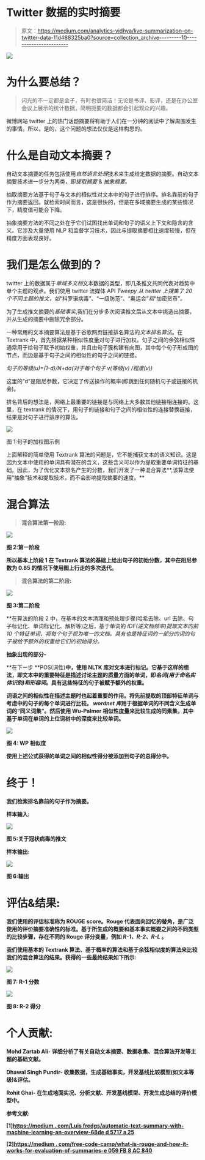 # Twitter 数据的实时摘要

> 原文：<https://medium.com/analytics-vidhya/live-summarization-on-twitter-data-11d488325ba0?source=collection_archive---------10----------------------->

![](img/c77c393355c76c238439f16c02092cdc.png)

# **为什么要总结？**

> 闪光的不一定都是金子，有时也很简洁！无论是书评、影评，还是在办公室会议上展示的统计数据，简明扼要的数据都会引起观众的兴趣。

微博网站 twitter 上的热门话题摘要将有助于人们在一分钟的阅读中了解周围发生的事情。所以，是的，这个问题的想法仅仅是这样构思的。

# 什么是自动文本摘要？

自动文本摘要的任务包括使用*自然语言处理*技术来生成给定数据的摘要。自动文本摘要技术进一步分为两类，即*提取摘要* & *抽象摘要*。

抽取摘要方法基于句子与文本的相似性对文本中的句子进行排序。排名靠前的句子作为摘要返回。就检索时间而言，这是很快的，但是在多域摘要生成的某些情况下，精度值可能会下降。

抽象摘要方法的不同之处在于它们试图找出单词和句子的语义上下文和隐含的含义。它涉及大量使用 NLP 和监督学习技术，因此与提取摘要相比速度较慢，但在精度方面表现良好。

# **我们是怎么做到的？**

twitter 上的数据属于*单域多文档*文本数据的类型，即几条推文共同代表对趋势中单个主题的观点。我们使用 twitter 流媒体 API *Tweepy 从 twitter 上搜集了 20 个不同主题的推文，如*“科罗诺病毒”、“一级防范”、“奥运会”*和*“加密货币”*。*

为了生成推文摘要的*基础事实*,我们在分步多次阅读推文后从文本中挑选出摘要，并从生成的摘要中删除冗余部分。

一种常用的文本摘要算法是基于谷歌网页链接排名算法的*文本排名算法*。在 Textrank 中，首先根据某种相似性度量对句子进行加权。句子之间的余弦相似性通常用于给句子赋予初始权重，并且由句子簇构建有向图，其中每个句子形成图的节点，而边是基于句子之间的相似性的句子之间的链接。

*句子的等级(u)=(1-d)/N+dσ(对于每个句子 v(等级(v) /程度(v))*

这里的“d”是阻尼参数，它决定了传送操作的概率(即跳到任何随机句子或链接的机会)。

排名背后的想法是，网络上最重要的链接是与网络上大多数其他链接相连接的。这里，在 textrank 的情况下，用句子的链接和句子之间的相似性的连接替换链接，结果是对句子进行排序的算法。

![](img/eb3ba4ad13d03dae621b35dc57c0888a.png)

图 1:句子的加权图示例

上面解释的简单使用 Textrank 算法的问题是，它不能捕获文本的语义知识。这是因为文本中使用的单词具有潜在的含义，这些含义可以作为提取重要单词特征的基础。因此，为了优化文本排名产生的分数，我们开发了一种混合算法**,该算法使用“抽象”技术和提取技术，而不会影响提取摘要的速度。**

# ****混合算法****

> ****混合算法第一阶段:****

**![](img/5f48688a7a8f792e6c9e2d8cb2f5ed48.png)**

**图 2:第一阶段**

**所以基本上阶段 1 在 Textrank 算法的基础上给出句子的初始分数，其中在阻尼参数为 0.85 的情况下使用图上行走的多次迭代。**

> ****混合算法的第二阶段:****

**![](img/6d205ccede9adc563c60c6ddc6b27127.png)**

**图 3:第二阶段**

**在算法的阶段 2 中，在基本的文本清理和预处理步骤(哈希去除、url 去除、句子标记化、单词标记化、解析等)之后，基于单词的 *IDF(逆文档频率)*提取文本的前 10 个特征单词，将每个句子视为唯一的文档。具有也是特征词的一部分的词的句子被给予额外的权重给它们的初始得分。**

****抽象出现的部分-****

**在下一步 **POS(词性)**中，使用 NLTK 库对文本进行标记。它基于这样的想法，即文本中的重要特征是描述讨论主题的质量方面的单词，即*名词(用于命名实体识别)*和*形容词*。具有这些特征的句子被赋予额外的权重。**

**词语之间的相似性在描述主题时也起着重要的作用。将先前提取的顶部特征单词与考虑中的句子的每个单词进行比较。 *wordnet 库*用于根据单词的不同含义生成单词的“同义词集”。然后使用 **Wu-Palmer 相似性度量**来比较生成的同素集，其中基于单词在单词的上位词树中的深度来比较单词。**

**![](img/011430ea9a4d4da0846ff57e8b75bc79.png)**

**图 4: WP 相似度**

**使用上述公式获得的单词之间的相似性得分被添加到句子的总得分中。**

# ****终于！****

**我们检索排名靠前的句子作为摘要。**

****样本输入:****

**![](img/3c464fd14f5e31a8f58d3e06d17ffc0e.png)**

**图 5:关于冠状病毒的推文**

****样本输出:****

**![](img/60c230d80757116d20a23a1418b5e47b.png)**

**图 6:输出**

# ****评估&结果:****

**我们使用的评估标准称为 **ROUGE** score。Rouge 代表面向回忆的替角，是广泛使用的评价摘要准确性的标准。基于所生成的概要和基本事实概要之间的不同类型的比较步骤，存在不同的 Rouge 评分变量，例如 *R-1、R-2、R-L* 。**

**我们使用基本的 Textrank 算法、基于概率的算法和基于余弦相似度的算法来比较我们的混合算法的结果。获得的一些最终结果如下所示:**

**![](img/12dcee4128b0dca8b8ee9f0ce97f9157.png)**

**图 7: R-1 分数**

**![](img/3672cf6a1ea15a77984ed4646e41ff64.png)**

**图 8: R-2 得分**

# ****个人贡献:****

****Mohd Zartab Ali-** 详细分析了有关自动文本摘要、数据收集、混合算法开发等主题的基础文献。**

****Dhawal Singh Pundir-** 收集数据，生成基础事实，开发基线比较模型(如文本等级)&评估。**

****Rohit Ghai-** 在生成地面实况、分析文献、开发基线模型、开发生成总结的评价模型中。**

****参考文献:****

**[1][https://medium . com/Luis fredgs/automatic-text-summary-with-machine-learning-an-overview-68de d 5717 a 25](/luisfredgs/automatic-text-summarization-with-machine-learning-an-overview-68ded5717a25)**

**[2][https://medium . com/free-code-camp/what-is-rouge-and-how-it-works-for-evaluation-of-summaries-e 059 FB 8 AC 840](/free-code-camp/what-is-rouge-and-how-it-works-for-evaluation-of-summaries-e059fb8ac840)**